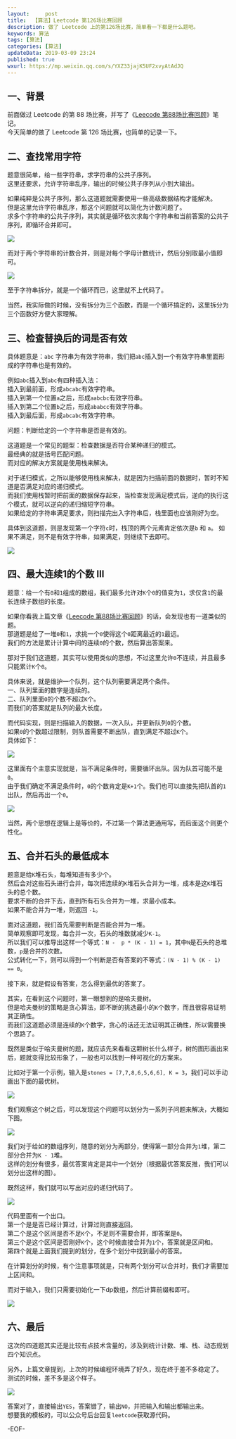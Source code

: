 ```yaml
---   
layout:     post  
title:  【算法】Leetcode 第126场比赛回顾  
description: 做了 Leetcode 上的第126场比赛，简单看一下都是什么题吧。  
keywords: 算法  
tags: [算法]    
categories: [算法]  
updateData: 2019-03-09 23:24   
published: true 
wxurl: https://mp.weixin.qq.com/s/YXZ33jajK5UF2xvyAtAdJQ  
---  
```



## 一、背景  


前面做过 Leetcode 的第 88 场比赛，并写了《[Leecode 第88场比赛回顾](https://mp.weixin.qq.com/s/UNWKXwaBbQFYQAxA0Ig9Qw)》笔记。  
今天简单的做了 Leetcode 第 126 场比赛，也简单的记录一下。  


## 二、查找常用字符  


题意很简单，给一些字符串，求字符串的公共子序列。  
这里还要求，允许字符串乱序，输出的时候公共子序列从小到大输出。  


如果纯粹是公共子序列，那么这道题就需要使用一些高级数据结构才能解决。  
但是这里允许字符串乱序，那这个问题就可以简化为计数问题了。  
求多个字符串的公共子序列，其实就是循环依次求每个字符串和当前答案的公共子序列，即循环合并即可。  


![](https://res2019.tiankonguse.com/images/2019/03/leetcode-126-001.png)  


而对于两个字符串的计数合并，则是对每个字母计数统计，然后分别取最小值即可。  


![](https://res2019.tiankonguse.com/images/2019/03/leetcode-126-002.png)  


至于字符串拆分，就是一个循环而已，这里就不上代码了。  


当然，我实际做的时候，没有拆分为三个函数，而是一个循环搞定的，这里拆分为三个函数好方便大家理解。  


## 三、检查替换后的词是否有效  


具体题意是：`abc` 字符串为有效字符串，我们把`abc`插入到一个有效字符串里面形成的字符串也是有效的。  


例如`abc`插入到`abc`有四种插入法：  
插入到最前面，形成`abcabc`有效字符串。  
插入到第一个位置`a`之后，形成`aabcbc`有效字符串。  
插入到第二个位置`b`之后，形成`ababcc`有效字符串。  
插入到最后面，形成`abcabc`有效字符串。  


问题：判断给定的一个字符串是否是有效的。  


这道题是一个常见的题型：检查数据是否符合某种递归的模式。  
最经典的就是括号匹配问题。  
而对应的解决方案就是使用栈来解决。  


对于递归模式，之所以能够使用栈来解决，就是因为扫描前面的数据时，暂时不知道是否满足对应的递归模式。  
而我们使用栈暂时把前面的数据保存起来，当检查发现满足模式后，逆向的执行这个模式，就可以逆向的递归缩短字符串。  
如果给定的字符串满足要求，则扫描完出入字符串后，栈里面也应该刚好为空。  


具体到这道题，则是发现第一个字符`c`时，栈顶的两个元素肯定依次是`b` 和 `a`。 
如果不满足，则不是有效字符串，如果满足，则继续下去即可。  


![](https://res2019.tiankonguse.com/images/2019/03/leetcode-126-003.png)  


## 四、最大连续1的个数 III  


题意：给一个有`0`和`1`组成的数组，我们最多允许对`K`个`0`的值变为`1`，求仅含`1`的最长连续子数组的长度。  


如果你看我上篇文章《[Leecode 第88场比赛回顾](https://mp.weixin.qq.com/s/UNWKXwaBbQFYQAxA0Ig9Qw)》的话，会发现也有一道类似的题。  
那道题是给了一堆`0`和`1`，求挑一个`0`使得这个`0`距离最近的`1`最远。  
我们的方法是累计计算中间的连续`0`的个数，然后算出答案来。  


那对于我们这道题，其实可以使用类似的思想，不过这里允许`0`不连续，并且最多只能累计`K`个`0`。  


具体来说，就是维护一个队列，这个队列需要满足两个条件。  
一、队列里面的数字是连续的。  
二、队列里面`0`的个数不超过`K`个。  
而我们的答案就是队列的最大长度。  


而代码实现，则是扫描输入的数据，一次入队，并更新队列`0`的个数。  
如果`0`的个数超过限制，则队首需要不断出队，直到满足不超过`K`个。  
具体如下：  


![](https://res2019.tiankonguse.com/images/2019/03/leetcode-126-004.png)  


这里面有个主意实现就是，当不满足条件时，需要循环出队。因为队首可能不是`0`。    
由于我们确定不满足条件时，`0`的个数肯定是`K+1`个。我们也可以直接先把队首的`1`出队，然后再出一个`0`。  


![](https://res2019.tiankonguse.com/images/2019/03/leetcode-126-005.png)  


当然，两个思想在逻辑上是等价的，不过第一个算法更通用写，而后面这个则更个性化。  


## 五、合并石头的最低成本  


题意是给`K`堆石头，每堆知道有多少个。  
然后会对这些石头进行合并，每次把连续的`K`堆石头合并为一堆，成本是这`K`堆石头的总个数。  
要求不断的合并下去，直到所有石头合并为一堆，求最小成本。  
如果不能合并为一堆，则返回 `-1`。  


面对这道题，我们首先需要判断是否能合并为一堆。  
简单观察即可发现，每合并一次，石头的堆数就减少`K-1`。  
所以我们可以推导出这样一个等式：`N -  p * (K - 1) = 1`，其中`N`是石头的总堆数，`p`是合并的次数。  
公式转化一下，则可以得到一个判断是否有答案的不等式：`(N - 1) % (K - 1) == 0`。  


接下来，就是假设有答案，怎么得到最优的答案了。  


其实，在看到这个问题时，第一眼想到的是哈夫曼树。  
但是哈夫曼树的策略是贪心算法，即不断的挑选最小的`K`个数字，而且很容易证明其正确性。  
而我们这道题必须是连续的`K`个数字，贪心的话还无法证明其正确性，所以需要换个思路了。  


既然是类似于哈夫曼树的题，就应该先来看看这颗树长什么样子，树的图形画出来后，题就变得比较形象了，一般也可以找到一种可视化的方案来。  


比如对于第一个示例，输入是`stones = [7,7,8,6,5,6,6], K = 3`，我们可以手动画出下面的最优树。  


![](https://res2019.tiankonguse.com/images/2019/03/leetcode-126-006.png)  


我们观察这个树之后，可以发现这个问题可以划分为一系列子问题来解决，大概如下图。  


![](https://res2019.tiankonguse.com/images/2019/03/leetcode-126-007.png)  


我们对于给如的数组序列，随意的划分为两部分，使得第一部分合并为`1`堆，第二部分合并为`K - 1`堆。  
这样的划分有很多，最优答案肯定是其中一个划分（根据最优答案反推，我们可以划分出这样的图）。  


既然这样，我们就可以写出对应的递归代码了。  


![](https://res2019.tiankonguse.com/images/2019/03/leetcode-126-008.png)  


代码里面有一个出口。  
第一个是是否已经计算过，计算过则直接返回。  
第二个是这个区间是否不足`K`个，不足则不需要合并，即答案是`0`。  
第三个是这个区间是否刚好`K`个，这个时候直接合并为`1`个，答案就是区间和。  
第四个就是上面我们提到的划分，在多个划分中找到最小的答案。  


在计算划分的时候，有个注意事项就是，只有两个划分可以合并时，我们才需要加上区间和。  


而对于输入，我们只需要初始化一下dp数组，然后计算前缀和即可。  


![](https://res2019.tiankonguse.com/images/2019/03/leetcode-126-009.png)  


## 六、最后  


这次的四道题其实还是比较有点技术含量的，涉及到统计计数、堆、栈、动态规划四个知识点。  


另外，上篇文章提到，上次的时候编程环境弄了好久，现在终于差不多稳定了。  
测试的时候，差不多是这个样子。  


![](https://res2019.tiankonguse.com/images/2019/03/leetcode-126-010.png)  


答案对了，直接输出`YES`，答案错了，输出`NO`，并把输入和输出都输出来。  
想要我的模板的，可以公众号后台回复`leetcode`获取源代码。  




-EOF-  


  
